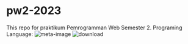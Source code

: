 # pw2-2023

This repo for praktikum Pemrogramman Web Semester 2.
Programing Language:
![meta-image](https://user-images.githubusercontent.com/115140070/220283569-65d4267f-2f0f-4e25-9506-f511b4634fc6.png)
![download](https://user-images.githubusercontent.com/115140070/220283800-790c712d-4ad4-4b6d-98d5-9efe2f9fb123.png)
